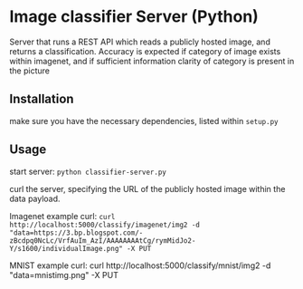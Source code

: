 # Image classifier Server (Python)

Server that runs a REST API which reads a publicly hosted image, and returns a classification. Accuracy is expected if category of image exists within imagenet, and if sufficient information clarity of category is present in the picture

## Installation

make sure you have the necessary dependencies, listed within ```setup.py```

## Usage

start server: ```python classifier-server.py```

curl the server, specifying the URL of the publicly hosted image within the data payload. 

Imagenet example curl:
```curl http://localhost:5000/classify/imagenet/img2 -d "data=https://3.bp.blogspot.com/-zBcdpq0NcLc/VrfAuIm_AzI/AAAAAAAAtCg/rymMidJo2-Y/s1600/individualImage.png" -X PUT```

MNIST example curl:
curl http://localhost:5000/classify/mnist/img2 -d "data=mnistimg.png" -X PUT
